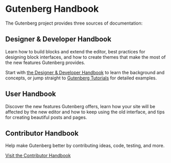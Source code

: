 # Gutenberg Handbook

The Gutenberg project provides three sources of documentation:

## Designer & Developer Handbook

Learn how to build blocks and extend the editor, best practices for designing block interfaces, and how to create themes that make the most of the new features Gutenberg provides.

Start with [the Designer & Developer Handbook](/docs/designers-developers/readme.md) to learn the background and concepts, or jump straight to [Gutenberg Tutorials](/docs/designers-developers/developers/tutorials/readme.md) for detailed examples.

## User Handbook

Discover the new features Gutenberg offers, learn how your site will be affected by the new editor and how to keep using the old interface, and tips for creating beautiful posts and pages.


## Contributor Handbook

Help make Gutenberg better by contributing ideas, code, testing, and more.

[Visit the Contributor Handbook](/docs/contributors/readme.md)

